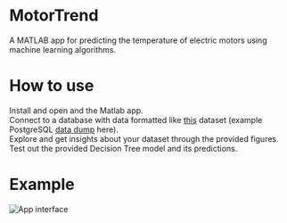# MotorTrend
A MATLAB app for predicting the temperature of electric motors using machine learning algorithms.

# How to use
Install and open and the Matlab app. <br />
Connect to a database with data formatted like <a href="https://www.kaggle.com/datasets/wkirgsn/electric-motor-temperature?resource=download">this</a> dataset (example PostgreSQL <a href="https://drive.google.com/file/d/1AiJlMCodWEKL2DPF6eY4ax_xe2pvc4c6/view?usp=share_link">data dump</a> here). <br />
Explore and get insights about your dataset through the provided figures.<br />
Test out the provided Decision Tree model and its predictions.

# Example

![App interface](https://drive.google.com/uc?export=view&id=1wjDPAyLaUBbCZnItcO5cAOeQymXu7pnI)
